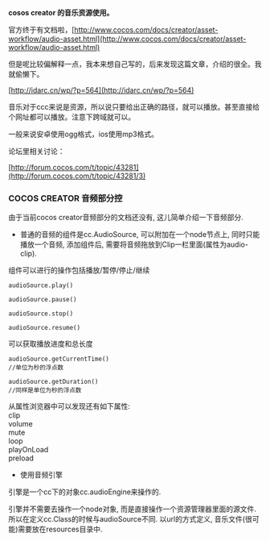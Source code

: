 **cosos creator 的音乐资源使用。**

官方终于有文档啦，[http://www.cocos.com/docs/creator/asset-workflow/audio-asset.html](http://www.cocos.com/docs/creator/asset-workflow/audio-asset.html)

但是呢比较偏解释一点，我本来想自己写的，后来发现这篇文章，介绍的很全。我就偷懒下。

[http://idarc.cn/wp/?p=564](http://idarc.cn/wp/?p=564)

音乐对于ccc来说是资源，所以说只要给出正确的路径，就可以播放。甚至直接给个网址都可以播放。注意下跨域就可以。

一般来说安卓使用ogg格式，ios使用mp3格式。

论坛里相关讨论：

[http://forum.cocos.com/t/topic/43281](http://forum.cocos.com/t/topic/43281/3)



### COCOS CREATOR 音频部分控

由于当前cocos creator音频部分的文档还没有, 这儿简单介绍一下音频部分.

* 普通的音频的组件是cc.AudioSource, 可以附加在一个node节点上, 同时只能播放一个音频, 添加组件后, 需要将音频拖放到Clip一栏里面\(属性为audio-clip\).

组件可以进行的操作包括播放/暂停/停止/继续

```
audioSource.play()

audioSource.pause()

audioSource.stop()

audioSource.resume()

```

可以获取播放进度和总长度

```
audioSource.getCurrentTime()  
//单位为秒的浮点数

audioSource.getDuration()  
//同样是单位为秒的浮点数
```

从属性浏览器中可以发现还有如下属性:  
clip  
volume  
mute  
loop  
playOnLoad  
preload

* 使用音频引擎

引擎是一个cc下的对象cc.audioEngine来操作的.

引擎并不需要去操作一个node对象, 而是直接操作一个资源管理器里面的源文件.所以在定义cc.Class的时候与audioSource不同. 以url的方式定义, 音乐文件\(很可能\)需要放在resources目录中.

```

```



